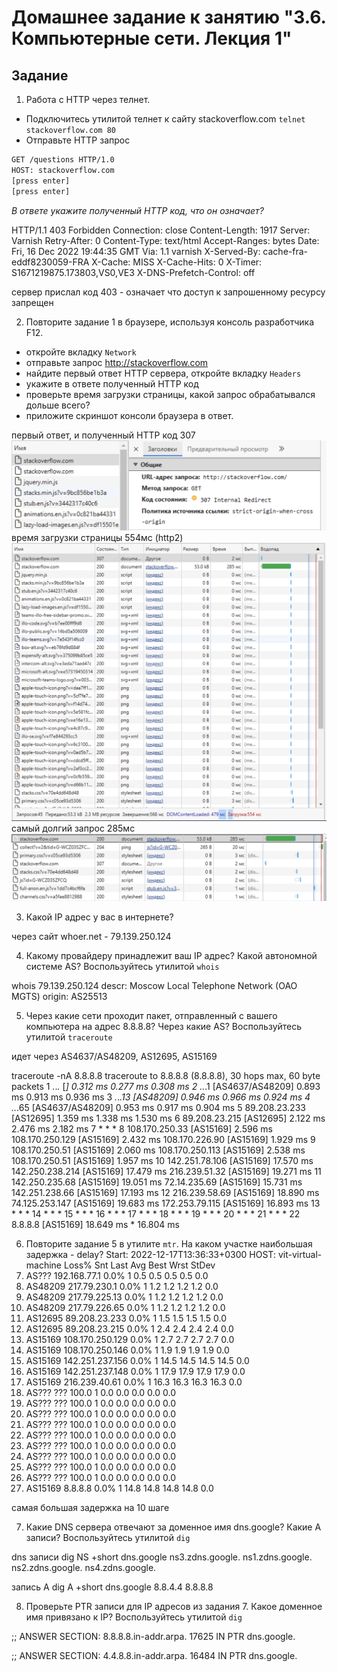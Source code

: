 # Домашнее задание к занятию "3.6. Компьютерные сети. Лекция 1"

## Задание

1. Работа c HTTP через телнет.
- Подключитесь утилитой телнет к сайту stackoverflow.com
`telnet stackoverflow.com 80`
- Отправьте HTTP запрос
```bash
GET /questions HTTP/1.0
HOST: stackoverflow.com
[press enter]
[press enter]
```
*В ответе укажите полученный HTTP код, что он означает?*

HTTP/1.1 403 Forbidden
Connection: close
Content-Length: 1917
Server: Varnish
Retry-After: 0
Content-Type: text/html
Accept-Ranges: bytes
Date: Fri, 16 Dec 2022 19:44:35 GMT
Via: 1.1 varnish
X-Served-By: cache-fra-eddf8230059-FRA
X-Cache: MISS
X-Cache-Hits: 0
X-Timer: S1671219875.173803,VS0,VE3
X-DNS-Prefetch-Control: off

сервер прислал код 403 - означает что доступ к запрошенному ресурсу запрещен


2. Повторите задание 1 в браузере, используя консоль разработчика F12.
- откройте вкладку `Network`
- отправьте запрос http://stackoverflow.com
- найдите первый ответ HTTP сервера, откройте вкладку `Headers`
- укажите в ответе полученный HTTP код
- проверьте время загрузки страницы, какой запрос обрабатывался дольше всего?
- приложите скриншот консоли браузера в ответ.

первый ответ, и полученный HTTP код 307 ![](img/http1.png)
время загрузки страницы 554мс (http2) ![](img/http2.png)
самый долгий запрос 285мс ![](img/http3.png)

3. Какой IP адрес у вас в интернете?

через сайт whoer.net - 79.139.250.124 

4. Какому провайдеру принадлежит ваш IP адрес? Какой автономной системе AS? Воспользуйтесь утилитой `whois`

whois 79.139.250.124
descr:          Moscow Local Telephone Network (OAO MGTS)
origin:         AS25513

5. Через какие сети проходит пакет, отправленный с вашего компьютера на адрес 8.8.8.8? Через какие AS? Воспользуйтесь утилитой `traceroute`

идет через AS4637/AS48209, AS12695, AS15169

traceroute -nA 8.8.8.8
traceroute to 8.8.8.8 (8.8.8.8), 30 hops max, 60 byte packets
 1  *.*.*.* [*]  0.312 ms  0.277 ms  0.308 ms
 2  *.*.*.1 [AS4637/AS48209]  0.893 ms  0.913 ms  0.936 ms
 3  *.*.*.13 [AS48209]  0.946 ms  0.966 ms  0.924 ms
 4  *.*.*.65 [AS4637/AS48209]  0.953 ms  0.917 ms  0.904 ms
 5  89.208.23.233 [AS12695]  1.359 ms  1.338 ms  1.530 ms
 6  89.208.23.215 [AS12695]  2.122 ms  2.476 ms  2.182 ms
 7  * * *
 8  108.170.250.33 [AS15169]  2.596 ms 108.170.250.129 [AS15169]  2.432 ms 108.170.226.90 [AS15169]  1.929 ms
 9  108.170.250.51 [AS15169]  2.060 ms 108.170.250.113 [AS15169]  2.538 ms 108.170.250.51 [AS15169]  1.957 ms
10  142.251.78.106 [AS15169]  17.570 ms 142.250.238.214 [AS15169]  17.479 ms 216.239.51.32 [AS15169]  19.271 ms
11  142.250.235.68 [AS15169]  19.051 ms 72.14.235.69 [AS15169]  15.731 ms 142.251.238.66 [AS15169]  17.193 ms
12  216.239.58.69 [AS15169]  18.890 ms 74.125.253.147 [AS15169]  19.683 ms 172.253.79.115 [AS15169]  16.893 ms
13  * * *
14  * * *
15  * * *
16  * * *
17  * * *
18  * * *
19  * * *
20  * * *
21  * * *
22  8.8.8.8 [AS15169]  18.649 ms *  16.804 ms

6. Повторите задание 5 в утилите `mtr`. На каком участке наибольшая задержка - delay?
Start: 2022-12-17T13:36:33+0300
HOST: vit-virtual-machine         Loss%   Snt   Last   Avg  Best  Wrst StDev
  1. AS???    192.168.77.1         0.0%     1    0.5   0.5   0.5   0.5   0.0
  2. AS48209  217.79.230.1         0.0%     1    1.2   1.2   1.2   1.2   0.0
  3. AS48209  217.79.225.13        0.0%     1    1.2   1.2   1.2   1.2   0.0
  4. AS48209  217.79.226.65        0.0%     1    1.2   1.2   1.2   1.2   0.0
  5. AS12695  89.208.23.233        0.0%     1    1.5   1.5   1.5   1.5   0.0
  6. AS12695  89.208.23.215        0.0%     1    2.4   2.4   2.4   2.4   0.0
  7. AS15169  108.170.250.129      0.0%     1    2.7   2.7   2.7   2.7   0.0
  8. AS15169  108.170.250.146      0.0%     1    1.9   1.9   1.9   1.9   0.0
  9. AS15169  142.251.237.156      0.0%     1   14.5  14.5  14.5  14.5   0.0
 10. AS15169  142.251.237.148      0.0%     1   17.9  17.9  17.9  17.9   0.0
 11. AS15169  216.239.40.61        0.0%     1   16.3  16.3  16.3  16.3   0.0
 12. AS???    ???                 100.0     1    0.0   0.0   0.0   0.0   0.0
 13. AS???    ???                 100.0     1    0.0   0.0   0.0   0.0   0.0
 14. AS???    ???                 100.0     1    0.0   0.0   0.0   0.0   0.0
 15. AS???    ???                 100.0     1    0.0   0.0   0.0   0.0   0.0
 16. AS???    ???                 100.0     1    0.0   0.0   0.0   0.0   0.0
 17. AS???    ???                 100.0     1    0.0   0.0   0.0   0.0   0.0
 18. AS???    ???                 100.0     1    0.0   0.0   0.0   0.0   0.0
 19. AS???    ???                 100.0     1    0.0   0.0   0.0   0.0   0.0
 20. AS???    ???                 100.0     1    0.0   0.0   0.0   0.0   0.0
 21. AS15169  8.8.8.8              0.0%     1   14.8  14.8  14.8  14.8   0.0

самая большая задержка на 10 шаге

7. Какие DNS сервера отвечают за доменное имя dns.google? Какие A записи? Воспользуйтесь утилитой `dig`

dns записи
dig NS +short dns.google
ns3.zdns.google.
ns1.zdns.google.
ns2.zdns.google.
ns4.zdns.google.

запись А
dig A +short dns.google
8.8.4.4
8.8.8.8

8. Проверьте PTR записи для IP адресов из задания 7. Какое доменное имя привязано к IP? Воспользуйтесь утилитой `dig`

;; ANSWER SECTION:
8.8.8.8.in-addr.arpa.	17625	IN	PTR	dns.google.

;; ANSWER SECTION:
4.4.8.8.in-addr.arpa.	16484	IN	PTR	dns.google.